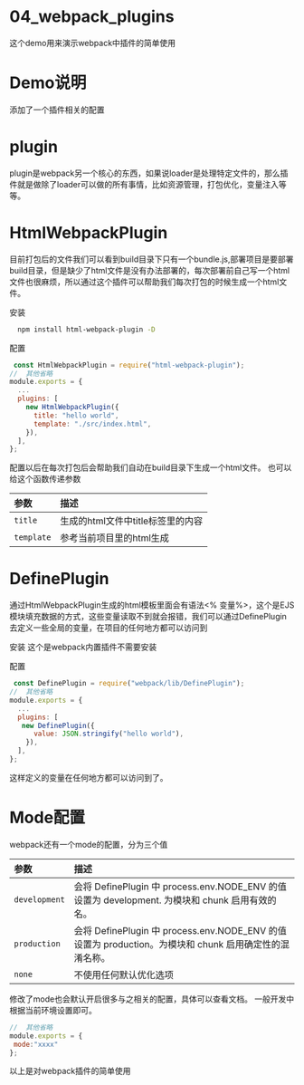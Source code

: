 
# 04_webpack_plugins

这个demo用来演示webpack中插件的简单使用

# Demo说明
添加了一个插件相关的配置


# plugin
plugin是webpack另一个核心的东西，如果说loader是处理特定文件的，那么插件就是做除了loader可以做的所有事情，比如资源管理，打包优化，变量注入等等。

# HtmlWebpackPlugin
目前打包后的文件我们可以看到build目录下只有一个bundle.js,部署项目是要部署build目录，但是缺少了html文件是没有办法部署的，每次部署前自己写一个html文件也很麻烦，所以通过这个插件可以帮助我们每次打包的时候生成一个html文件。

安装
```bash
  npm install html-webpack-plugin -D
```

配置

```javascript
 const HtmlWebpackPlugin = require("html-webpack-plugin");
//  其他省略
module.exports = {
  ...
  plugins: [
    new HtmlWebpackPlugin({
      title: "hello world",
      template: "./src/index.html",
    }),
  ],
};
```
配置以后在每次打包后会帮助我们自动在build目录下生成一个html文件。
也可以给这个函数传递参数

| 参数 |  描述                        |
| :-------- |  :-------------------------------- |
| `title`      | 生成的html文件中title标签里的内容 |
| `template`      | 参考当前项目里的html生成 |

# DefinePlugin
通过HtmlWebpackPlugin生成的html模板里面会有语法<% 变量%>，这个是EJS模块填充数据的方式，这些变量读取不到就会报错，我们可以通过DefinePlugin去定义一些全局的变量，在项目的任何地方都可以访问到



安装
这个是webpack内置插件不需要安装

配置

```javascript
 const DefinePlugin = require("webpack/lib/DefinePlugin");
//  其他省略
module.exports = {
  ...
  plugins: [
   new DefinePlugin({
      value: JSON.stringify("hello world"),
    }),
  ],
};
```

这样定义的变量在任何地方都可以访问到了。

# Mode配置
webpack还有一个mode的配置，分为三个值

| 参数      |  描述                        |
| :-------- |  :-------------------------------------- |
| `development`      | 会将 DefinePlugin 中 process.env.NODE_ENV 的值设置为 development. 为模块和 chunk 启用有效的名。 |
| `production`      | 会将 DefinePlugin 中 process.env.NODE_ENV 的值设置为 production。为模块和 chunk 启用确定性的混淆名称。 |
| `none`      | 不使用任何默认优化选项 |


修改了mode也会默认开启很多与之相关的配置，具体可以查看文档。
一般开发中根据当前环境设置即可。


```javascript
//  其他省略
module.exports = {
 mode:"xxxx"
};
```

以上是对webpack插件的简单使用
